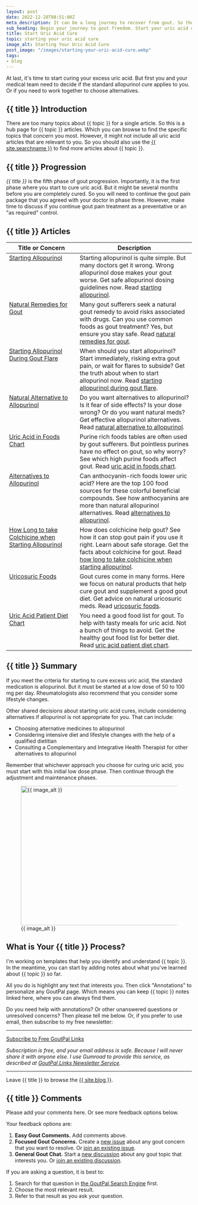 ```yaml
---
layout: post
date: 2022-12-28T08:51:00Z
meta_description: It can be a long journey to recover from gout. So the sooner you start, the quicker you're cured. Learn how to start your uric acid cure today.
sub_heading: Begin your journey to gout freedom. Start your uric acid cure.
title: Start Uric Acid Cure
topic: starting your uric acid cure
image_alt: Starting Your Uric Acid Cure
post_image: "/images/starting-your-uric-acid-cure.webp"
tags:
- blog
---
```

<p>At last, it's time to start curing your excess uric acid. But first you and your medical team need to decide if the standard allopurinol cure applies to you. Or if you need to work together to choose alternatives.</p>
<h2 id="intro">{{ title }} Introduction</h2>
<p>There are too many topics about {{ topic }} for a single article. So this is a hub page for {{ topic }} articles. Which you can browse to find the specific topics that concern you most. However, it might not include all uric acid articles that are relevant to you. So you should also use the <a href="{{ site.searchurl }}">{{ site.searchname }}</a> to find more articles about {{ topic }}.</p>
<h2 id="progress">{{ title }} Progression</h2>
<p><em>{{ title }}</em> is the fifth phase of gout progression. Importantly, it is the first phase where you start to cure uric acid. But it might be several months before you are completely cured. So you will need to continue the gout pain package that you agreed with your doctor in phase three. However, make time to discuss if you continue gout pain treatment as a preventative or an "as required" control.</p>
<h2 id="facts">{{ title }} Articles</h2>
<table style="width: 100%;" id="article-list">
    <thead>
        <tr>
            <th style="width: 38%;">Title or Concern</th>
            <th style="width: 62%;">Description</th>
        </tr>
    </thead>
    <tbody style="vertical-align:top;">
        <tr id="start">
            <td><a href="/gout-treatment/avoid-gout/allopurinol/allopurinol-dosing/">Starting Allopurinol</a></td>
            <td>Starting allopurinol is quite simple. But many doctors get it wrong. Wrong allopurinol dose makes your gout worse. Get safe allopurinol dosing guidelines now. Read <a href="/gout-treatment/avoid-gout/allopurinol/allopurinol-dosing/">starting allopurinol</a>.</td>
        </tr>
        <tr id="natural">
            <td><a href="/gout-treatment/gout-remedy/">Natural Remedies for Gout</a></td>
            <td>Many gout sufferers seek a natural gout remedy to avoid risks associated with drugs. Can you use common foods as gout treatment? Yes, but ensure you stay safe. Read <a href="/gout-treatment/gout-remedy/">natural remedies for gout</a>.</td>
        </tr>
        <tr id="during">
            <td><a href="/4853/start-allopurinol-quickly-but-carefully/">Starting Allopurinol During Gout Flare</a></td>
            <td>When should you start allopurinol? Start immediately, risking extra gout pain, or wait for flares to subside? Get the truth about when to start allopurinol now. Read <a href="/4853/start-allopurinol-quickly-but-carefully/">starting allopurinol during gout flare</a>.</td>
        </tr>
        <tr id="nat-allo">
            <td><a href="/2763/allopurinol-alternatives/">Natural Alternative to Allopurinol</a></td>
            <td>Do you want alternatives to allopurinol? Is it fear of side effects? Is your dose wrong? Or do you want natural meds? Get effective allopurinol alternatives. Read <a href="/2763/allopurinol-alternatives/">natural alternative to allopurinol</a>.</td>
        </tr>
        <tr id="food">
            <td><a href="/gout-diet/purine-rich-foods/">Uric Acid in Foods Chart</a></td>
            <td>Purine rich foods tables are often used by gout sufferers. But pointless purines have no effect on gout, so why worry? See which high purine foods affect gout. Read <a href="/gout-diet/purine-rich-foods/">uric acid in foods chart</a>.</td>
        </tr>
        <tr id="alt">
            <td><a href="/blog/anthocyanins-natural-allopurinol-alternatives/">Alternatives to Allopurinol</a></td>
            <td>Can anthocyanin-rich foods lower uric acid? Here are the top 100 food sources for these colorful beneficial compounds. See how anthocyanins are more than natural allopurinol alternatives. Read <a href="/blog/anthocyanins-natural-allopurinol-alternatives/">alternatives to allopurinol</a>.</td>
        </tr>
        <tr id="colch">
            <td><a href="/gout-treatment/gout-cure/colchicine/colchicine-for-gout/">How Long to take Colchicine when Starting Allopurinol</a></td>
            <td>How does colchicine help gout? See how it can stop gout pain if you use it right. Learn about safe storage. Get the facts about colchicine for gout. Read <a href="/gout-treatment/gout-cure/colchicine/colchicine-for-gout/">how long to take colchicine when starting allopurinol</a>.</td>
        </tr>
        <tr id="uricosuric">
            <td><a href="/2724/gout-cures-natural-uricosuric-agents/">Uricosuric Foods</a></td>
            <td>Gout cures come in many forms. Here we focus on natural products that help cure gout and supplement a good gout diet. Get advice on natural uricosuric meds. Read <a href="/2724/gout-cures-natural-uricosuric-agents/">uricosuric foods</a>.</td>
        </tr>
        <tr id="diet">
            <td><a href="/gout-food/gout-food-list/">Uric Acid Patient Diet Chart</a></td>
            <td>You need a good food list for gout. To help with tasty meals for uric acid. Not a bunch of things to avoid. Get the healthy gout food list for better diet. Read <a href="/gout-food/gout-food-list/">uric acid patient diet chart</a>.</td>
        </tr>
    </tbody>
</table>
<h2 id="summary">{{ title }} Summary</h2>
<p>If you meet the criteria for starting to cure excess uric acid, the standard medication is allopurinol. But it must be started at a low dose of 50 to 100 mg per day. Rheumatologists also recommend that you consider some lifestyle changes.</p>
<p>Other shared decisions about starting uric acid cures, include considering alternatives if allopurinol is not appropriate for you. That can include:</p>
<ul>
<li>Choosing alternative medicines to allopurinol</li>
<li>Considering intensive diet and lifestyle changes with the help of a qualified dietitian</li>
<li>Consulting a Complementary and Integrative Health Therapist for other alternatives to allopurinol</li>
</ul>
<p>Remember that whichever approach you choose for curing uric acid, you must start with this initial low dose phase. Then continue through the adjustment and maintenance phases.</p>
<figure id="image" class="inner">
<img src="{{ post_image }}" alt="{{ image_alt }}"  width="610" height="377">
  <figcaption>{{ image_alt }}</figcaption>
</figure>
<h2 id="next">What is Your {{ title }} Process?</h2>
I'm working on templates that help you identify and understand {{ topic }}. In the meantime, you can start by adding notes about what you've learned about {{ topic }} so far.

All you do is highlight any text that interests you. Then click "Annotations" to personalize any GoutPal page. Which means you can keep {{ topic }} notes linked here, where you can always find them.

Do you need help with annotations? Or other unanswered questions or unresolved concerns? Then please tell me below. Or, if you prefer to use email, then subscribe to my free newsletter:
<hr><a class="gumroad-button" href="https://keithctaylor.gumroad.com/l/rqmqt?a=888958067&wanted=true&price=0" data-gumroad-single-product="true" target="_blank">Subscribe to Free GoutPal Links <span class="gumroad-button-logo"></span></a>
<p><i>Subscription is free, and your email address is safe. Because I will never share it with anyone else. I use Gumroad to provide this service, as described at <a href="https://goutpal.com/blog/goutpal-notifications/">GoutPal Links Newsletter Service</a>.</i></p><hr>
Leave {{ title }} to browse the <a href="/blog">{{ site.blog }}</a>.

<h2 id="comments">{{ title }} Comments</h2>
<p>Please add your comments here. Or see more feedback options below.</p>
<script src="https://giscus.app/client.js"
        data-repo="kct2020/goutpal-com-skeleventy"
        data-repo-id="R_kgDOGVSRQQ"
        data-category="GoutPal Links Comments🗣"
        data-category-id="DIC_kwDOGVSRQc4CRbFp"
        data-mapping="title"
        data-strict="0"
        data-reactions-enabled="1"
        data-emit-metadata="1"
        data-input-position="top"
        data-theme="light_tritanopia"
        data-lang="en"
        data-loading="lazy"
        crossorigin="anonymous"
        async>
</script>
<p>Your feedback options are:</p>
<ol>
<li><b>Easy Gout Comments.</b> Add comments above.</li>
<li><b>Focused Gout Concerns.</b> Create a <a href="https://github.com/kct2020/goutpal-com-skeleventy/issues/new/choose">new issue</a> about any gout concern that you want to resolve. Or <a href="https://github.com/kct2020/goutpal-com-skeleventy/issues">join an existing issue</a>.</li>
<li><b>General Gout Chat.</b> Start a <a href="https://github.com/kct2020/goutpal-com-skeleventy/discussions/new">new discussion</a> about any gout topic that interests you. Or <a href="https://github.com/kct2020/goutpal-com-skeleventy/discussions">join an existing discussion</a>.</li>
</ol>
<p>If you are asking a question, it is best to:</p>
<ol>
<li>Search for that question in <a href="https://cse.google.com/cse?cof=FORID:0&cx=partner-pub-4857169685716700:9780732506">the GoutPal Search Engine</a> first.</li>
<li>Choose the most relevant result.</li>
<li>Refer to that result as you ask your question.</li>
</ol>
